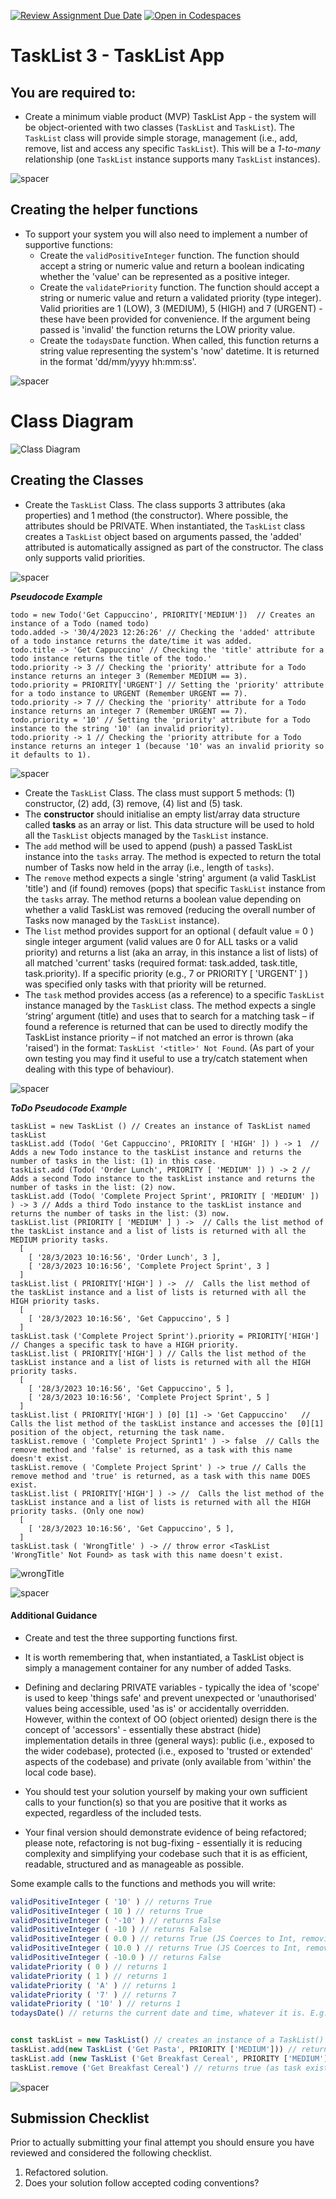 [![Review Assignment Due Date](https://classroom.github.com/assets/deadline-readme-button-22041afd0340ce965d47ae6ef1cefeee28c7c493a6346c4f15d667ab976d596c.svg)](https://classroom.github.com/a/SdiTIMVB)
[![Open in Codespaces](https://classroom.github.com/assets/launch-codespace-2972f46106e565e64193e422d61a12cf1da4916b45550586e14ef0a7c637dd04.svg)](https://classroom.github.com/open-in-codespaces?assignment_repo_id=16763343)

# TaskList 3 - TaskList App 


## You are required to:  
 
* Create a minimum viable product (MVP) TaskList App  - the system will be object-oriented with two classes (```TaskList``` and ```TaskList```).  The ```TaskList``` class will provide simple storage, management (i.e., add, remove, list and access any specific ```TaskList```). This will be a _1-to-many_ relationship (one ```TaskList``` instance supports many ```TaskList``` instances). 

![spacer](images/spacer8x8.png)

## Creating the helper functions

* To support your system you will also need to implement a number of supportive functions:
    * Create the ```validPositiveInteger``` function. The function should accept a string or numeric value and return a boolean indicating whether the 'value' can be represented as a positive integer.   
    * Create the ```validatePriority``` function. The function should accept a string or numeric value and return a validated priority (type integer). Valid priorities are 1 (LOW), 3 (MEDIUM), 5 (HIGH) and 7 (URGENT) - these have been provided for convenience.  If the argument being passed is 'invalid' the function returns the LOW priority value. 
    * Create the ```todaysDate``` function. When called, this function returns a string value representing the system's 'now' datetime. It is returned in the format 'dd/mm/yyyy hh:mm:ss'.
    
![spacer](images/spacer8x8.png)

# Class Diagram

![Class Diagram](images/ToDoClassDiagram.png)

## Creating the Classes

* Create the ```TaskList``` Class. The class supports 3 attributes (aka properties) and 1 method (the constructor). Where possible, the attributes should be PRIVATE. When instantiated, the ```TaskList``` class creates a ```TaskList``` object based on arguments passed, the 'added' attributed is automatically assigned as part of the constructor. The class only supports valid priorities. 

![spacer](images/spacer8x8.png)

**_Pseudocode Example_**

```
todo = new Todo('Get Cappuccino', PRIORITY['MEDIUM'])  // Creates an instance of a Todo (named todo)
todo.added -> '30/4/2023 12:26:26' // Checking the 'added' attribute of a todo instance returns the date/time it was added.
todo.title -> 'Get Cappuccino' // Checking the 'title' attribute for a todo instance returns the title of the todo.'
todo.priority -> 3 // Checking the 'priority' attribute for a Todo instance returns an integer 3 (Remember MEDIUM == 3).
todo.priority = PRIORITY['URGENT'] // Setting the 'priority' attribute for a todo instance to URGENT (Remember URGENT == 7).
todo.priority -> 7 // Checking the 'priority' attribute for a Todo instance returns an integer 7 (Remember URGENT == 7).
todo.priority = '10' // Setting the 'priority' attribute for a Todo instance to the string '10' (an invalid priority).
todo.priority -> 1 // Checking the 'priority attribute for a Todo instance returns an integer 1 (because '10' was an invalid priority so it defaults to 1).
```

![spacer](images/spacer16x16.png)


* Create the ```TaskList``` Class. The class must support 5 methods: (1) constructor, (2) add, (3) remove, (4) list and (5) task.
* The **constructor** should initialise an empty list/array data structure called **tasks** as an array or list. This data structure will be used to hold all the ```TaskList``` objects managed by the ```TaskList``` instance.
* The ```add``` method will be used to append (push) a passed TaskList instance into the ```tasks``` array. The method is expected to return the total number of Tasks now held in the array (i.e., length of ```tasks```).
* The ```remove``` method expects a single 'string' argument (a valid TaskList 'title') and (if found) removes (pops) that specific ```TaskList``` instance from the ```tasks``` array.  The method returns a boolean value depending on whether a valid TaskList was removed (reducing the overall number of Tasks now managed by the ```TaskList``` instance).
* The ```list``` method provides support for an optional ( default value = 0 ) single integer argument (valid values are 0 for ALL tasks or a valid priority) and returns a list (aka an array, in this instance a list of lists) of all matched 'current' tasks (required format: task.added, task.title, task.priority). If a specific priority (e.g., 7 or PRIORITY [ 'URGENT' ] ) was specified only tasks with that priority will be returned.
* The ```task``` method provides access (as a reference) to a specific ```TaskList``` instance managed by the ```TaskList``` class. The method expects a single ‘string’ argument (title) and uses that to search for a matching task – if found a reference is returned that can be used to directly modify the TaskList instance priority – if not matched an error is thrown (aka 'raised') in the format: ```TaskList '<title>' Not Found```. (As part of your own testing you may find it useful to use a try/catch statement when dealing with this type of behaviour).

![spacer](images/spacer8x8.png)

**_ToDo Pseudocode Example_**
```
taskList = new TaskList () // Creates an instance of TaskList named taskList
taskList.add (Todo( 'Get Cappuccino', PRIORITY [ 'HIGH' ]) ) -> 1  // Adds a new Todo instance to the taskList instance and returns the number of tasks in the list: (1) in this case.
taskList.add (Todo( 'Order Lunch', PRIORITY [ 'MEDIUM' ]) ) -> 2 // Adds a second Todo instance to the taskList instance and returns the number of tasks in the list: (2) now.
taskList.add (Todo( 'Complete Project Sprint', PRIORITY [ 'MEDIUM' ]) ) -> 3 // Adds a third Todo instance to the taskList instance and returns the number of tasks in the list: (3) now. 
taskList.list (PRIORITY [ 'MEDIUM' ] ) ->  // Calls the list method of the taskList instance and a list of lists is returned with all the MEDIUM priority tasks.
  [
    [ '28/3/2023 10:16:56', 'Order Lunch', 3 ], 
    [ '28/3/2023 10:16:56', 'Complete Project Sprint', 3 ]
  ]
taskList.list ( PRIORITY['HIGH'] ) ->  //  Calls the list method of the taskList instance and a list of lists is returned with all the HIGH priority tasks.
  [
    [ '28/3/2023 10:16:56', 'Get Cappuccino', 5 ]
  ]
taskList.task ('Complete Project Sprint').priority = PRIORITY['HIGH'] // Changes a specific task to have a HIGH priority.
taskList.list ( PRIORITY['HIGH'] ) // Calls the list method of the taskList instance and a list of lists is returned with all the HIGH priority tasks.
  [
    [ '28/3/2023 10:16:56', 'Get Cappuccino', 5 ], 
    [ '28/3/2023 10:16:56', 'Complete Project Sprint', 5 ]
  ]
taskList.list ( PRIORITY['HIGH'] ) [0] [1] -> 'Get Cappuccino'   // Calls the list method of the taskList instance and accesses the [0][1] position of the object, returning the task name.
taskList.remove ( 'Complete Project Sprint1' ) -> false  // Calls the remove method and 'false' is returned, as a task with this name doesn't exist.
taskList.remove ( 'Complete Project Sprint' ) -> true // Calls the remove method and 'true' is returned, as a task with this name DOES exist.
taskList.list ( PRIORITY['HIGH'] ) -> //  Calls the list method of the taskList instance and a list of lists is returned with all the HIGH priority tasks. (Only one now)
  [
    [ '28/3/2023 10:16:56', 'Get Cappuccino', 5 ], 
  ]
taskList.task ( 'WrongTitle' ) -> // throw error <TaskList 'WrongTitle' Not Found> as task with this name doesn't exist.
```

![wrongTitle](images/throwerror_wrong.png)

![spacer](images/spacer16x16.png)


#### Additional Guidance

* Create and test the three supporting functions first.
* It is worth remembering that, when instantiated, a TaskList object is simply a management container for any number of added Tasks.
* Defining and declaring PRIVATE variables - typically the idea of 'scope' is used to keep 'things safe' and prevent unexpected or 'unauthorised' values being accessible, used 'as is' or accidentally overridden. However, within the context of OO (object oriented) design there is the concept of 'accessors' - essentially these abstract (hide) implementation details in three (general ways): public (i.e., exposed to the wider codebase), protected (i.e., exposed to 'trusted or extended' aspects of the codebase) and private (only available from 'within' the local code base). 

* You should test your solution yourself by making your own sufficient calls to your function(s) so that you are positive that it works as expected, regardless of the included tests.

* Your final version should demonstrate evidence of being refactored; please note, refactoring is not bug-fixing - essentially it is reducing complexity and simplifying your codebase such that it is as efficient, readable, structured and as manageable as possible.

Some example calls to the functions and methods you will write:

```js
validPositiveInteger ( '10' ) // returns True
validPositiveInteger ( 10 ) // returns True 
validPositiveInteger ( '-10' ) // returns False
validPositiveInteger ( -10 ) // returns False
validPositiveInteger ( 0.0 ) // returns True (JS Coerces to Int, removing the .0)
validPositiveInteger ( 10.0 ) // returns True (JS Coerces to Int, removing the .0)
validPositiveInteger ( -10.0 ) // returns False
validatePriority ( 0 ) // returns 1
validatePriority ( 1 ) // returns 1
validatePriority ( 'A' ) // returns 1
validatePriority ( '7' ) // returns 7
validatePriority ( '10' ) // returns 1
todaysDate() // returns the current date and time, whatever it is. E.g. 28/03/2023 09:30:04 


const taskList = new TaskList() // creates an instance of a TaskList() object name taskList
taskList.add(new TaskList ('Get Pasta', PRIORITY ['MEDIUM'])) // returns 1 as 1 task in list
taskList.add (new TaskList ('Get Breakfast Cereal', PRIORITY ['MEDIUM'] )) // returns 2 as 2 tasks in list
taskList.remove ('Get Breakfast Cereal') // returns true (as task exists, and then removes it)
```

![spacer](images/spacer16x16.png)

## Submission Checklist

Prior to actually submitting your final attempt you should ensure you have reviewed and considered the following checklist.

  
  1. Refactored solution.
  2. Does your solution follow accepted coding conventions?
  
